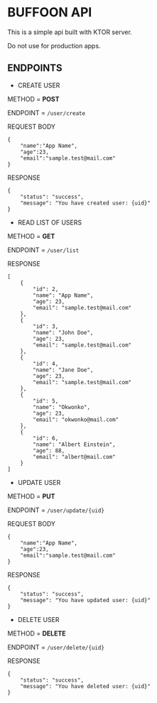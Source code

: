 # BUFFOON API
This is a simple api built with KTOR server.

Do not use for production apps.



## ENDPOINTS

- CREATE USER

METHOD = **POST**

ENDPOINT = `/user/create`

REQUEST BODY

    {
        "name":"App Name",
        "age":23,
        "email":"sample.test@mail.com"
    }

RESPONSE

    {
        "status": "success",
        "message": "You have created user: {uid}"
    }

    

- READ LIST OF USERS

METHOD = **GET**

ENDPOINT = `/user/list`

RESPONSE

    [
        {
            "id": 2,
            "name": "App Name",
            "age": 23,
            "email": "sample.test@mail.com"
        },
        {
            "id": 3,
            "name": "John Doe",
            "age": 23,
            "email": "sample.test@mail.com"
        },
        {
            "id": 4,
            "name": "Jane Doe",
            "age": 23,
            "email": "sample.test@mail.com"
        },
        {
            "id": 5,
            "name": "Okwonko",
            "age": 23,
            "email": "okwonko@mail.com"
        },
        {
            "id": 6,
            "name": "Albert Einstein",
            "age": 88,
            "email": "albert@mail.com"
        }
    ]



- UPDATE USER

METHOD = **PUT**

ENDPOINT = `/user/update/{uid}`

REQUEST BODY

    {
        "name":"App Name",
        "age":23,
        "email":"sample.test@mail.com"
    }

RESPONSE

    {
        "status": "success",
        "message": "You have updated user: {uid}"
    }



- DELETE USER

METHOD = **DELETE**

ENDPOINT = `/user/delete/{uid}`

RESPONSE

    {
        "status": "success",
        "message": "You have deleted user: {uid}"
    }


